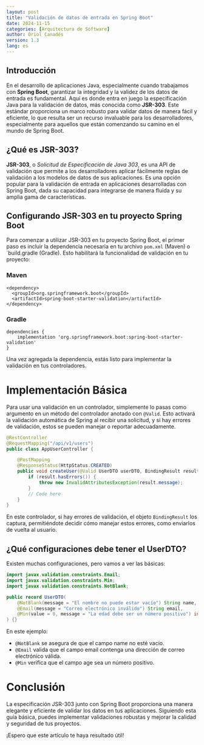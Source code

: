 ```yaml
---
layout: post
title: "Validación de datos de entrada en Spring Boot"
date: 2024-11-15
categories: [Arquitectura de Software]
author: Oriol Canadés
version: 1.3
lang: es
---
```


## Introducción

En el desarrollo de aplicaciones Java, especialmente cuando trabajamos con **Spring Boot**, garantizar la integridad y la validez de los datos de entrada es fundamental. Aquí es donde entra en juego la especificación Java para la validación de datos, más conocida como **JSR-303**. Este estándar proporciona un marco robusto para validar datos de manera fácil y eficiente, lo que resulta ser un recurso invaluable para los desarrolladores, especialmente para aquellos que están comenzando su camino en el mundo de Spring Boot.

## ¿Qué es JSR-303?

**JSR-303**, o *Solicitud de Especificación de Java 303*, es una API de validación que permite a los desarrolladores aplicar fácilmente reglas de validación a los modelos de datos de sus aplicaciones. Es una opción popular para la validación de entrada en aplicaciones desarrolladas con Spring Boot, dada su capacidad para integrarse de manera fluida y su amplia gama de características.

## Configurando JSR-303 en tu proyecto Spring Boot
Para comenzar a utilizar JSR-303 en tu proyecto Spring Boot, el primer paso es incluir la dependencia necesaria en tu archivo `pom.xml` (Maven) o `build.gradle (Gradle). Esto habilitará la funcionalidad de validación en tu proyecto:

### Maven
```Maven
<dependency> 
  <groupId>org.springframework.boot</groupId> 
  <artifactId>spring-boot-starter-validation</artifactId> 
</dependency>
```

### Gradle
```Gradle
dependencies {
    implementation 'org.springframework.boot:spring-boot-starter-validation'
}
```

Una vez agregada la dependencia, estás listo para implementar la validación en tus controladores.

# Implementación Básica

Para usar una validación en un controlador, simplemente lo pasas como argumento en un método del controlador anotado con `@Valid`. Esto activará la validación automática de Spring al recibir una solicitud, y si hay errores de validación, estos se pueden manejar o reportar adecuadamente.

```Java
@RestController
@RequestMapping("/api/v1/users")
public class AppUserController {

    @PostMapping
    @ResponseStatus(HttpStatus.CREATED)
    public void createUser(@Valid UserDTO userDTO, BindingResult result) {
        if (result.hasErrors()) {
            throw new InvalidAttributesException(result.message);
        }
        // Code here
    }
}
```

En este controlador, si hay errores de validación, el objeto `BindingResult` los captura, permitiéndote decidir cómo manejar estos errores, como enviarlos de vuelta al usuario.



## ¿Qué configuraciones debe tener el UserDTO?

Existen muchas configuraciones, pero vamos a ver las básicas:
    
```Java
import javax.validation.constraints.Email;
import javax.validation.constraints.Min;
import javax.validation.constraints.NotBlank;

public record UserDTO(
    @NotBlank(message = "El nombre no puede estar vacío") String name,
    @Email(message = "Correo electrónico inválido") String email,
    @Min(value = 0, message = "La edad debe ser un número positivo") int age
) {}
```

En este ejemplo:
- `@NotBlank` se asegura de que el campo name no esté vacío.
- `@Email` valida que el campo email contenga una dirección de correo electrónico válida.
- `@Min` verifica que el campo age sea un número positivo.


# Conclusión

La especificación JSR-303 junto con Spring Boot proporciona una manera elegante y eficiente de validar los datos en tus aplicaciones. Siguiendo esta guía básica, puedes implementar validaciones robustas y mejorar la calidad y seguridad de tus proyectos.

¡Espero que este artículo te haya resultado útil!
